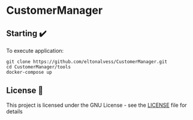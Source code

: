 # CustomerManager

## Starting :heavy_check_mark:

To execute application:

```
git clone https://github.com/eltonalvess/CustomerManager.git
cd CustomerManager/tools
docker-compose up
```

## License :page_with_curl:

This project is licensed under the GNU License - see the [LICENSE](LICENSE.md) file for details
   
